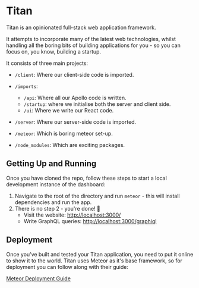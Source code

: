 # Titan

Titan is an opinionated full-stack web application framework.

It attempts to incorporate many of the latest web technologies, whilst handling all the boring bits of building applications for you - so you can focus on, you know, building a startup.

It consists of three main projects:

- `/client`: Where our client-side code is imported.
- `/imports`:
  - `/api`: Where all our Apollo code is written.
  - `/startup`: where we initialise both the server and client side.
  - `/ui`: Where we write our React code.
- `/server`: Where our server-side code is imported.

- `/meteor`: Which is boring meteor set-up.
- `/node_modules`: Which are exciting packages.

## Getting Up and Running

Once you have cloned the repo, follow these steps to start a local development instance of the dashboard:

1. Navigate to the root of the directory and run `meteor` - this will install dependencies and run the app.
2. There is no step 2 - you're done! 🎉
   - Visit the website: [http://localhost:3000/](http://localhost:3000/)
   - Write GraphQL queries: [http://localhost:3000/graphiql](http://localhost:3000/graphiql)

## Deployment

Once you’ve built and tested your Titan application, you need to put it online to show it to the world. Titan uses Meteor as it's base framework, so for deployment you can follow along with their guide:

[Meteor Deployment Guide](https://guide.meteor.com/deployment.html)
